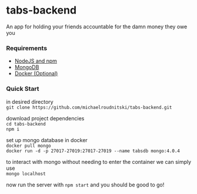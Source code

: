 # tabs-backend
An app for holding your friends accountable for the damn money they owe you

### Requirements
- [NodeJS and npm](https://nodejs.org/en/)
- [MongoDB](https://docs.mongodb.com/manual/administration/install-community/)
- [Docker (Optional)](https://hub.docker.com/search/?type=edition&offering=community)

### Quick Start
in desired directory<br>
`git clone https://github.com/michaelroudnitski/tabs-backend.git`

download project dependencies<br>
`cd tabs-backend`<br>
`npm i`

set up mongo database in docker<br>
`docker pull mongo`<br>
`docker run -d -p 27017-27019:27017-27019 --name tabsdb mongo:4.0.4`<br>

to interact with mongo without needing to enter the container we can simply use<br>
`mongo localhost`

now run the server with `npm start` and you should be good to go!
